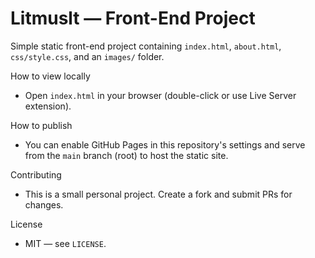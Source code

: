 # Litmuslt — Front-End Project

Simple static front-end project containing `index.html`, `about.html`, `css/style.css`, and an `images/` folder.

How to view locally
- Open `index.html` in your browser (double-click or use Live Server extension).

How to publish
- You can enable GitHub Pages in this repository's settings and serve from the `main` branch (root) to host the static site.

Contributing
- This is a small personal project. Create a fork and submit PRs for changes.

License
- MIT — see `LICENSE`.

